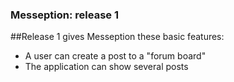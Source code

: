 ### Messeption: release 1

##Release 1 gives Messeption these basic features:

- A user can create a post to a "forum board"
- The application can show several posts
